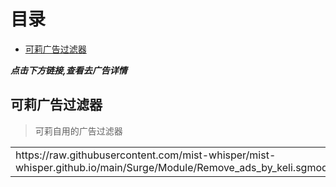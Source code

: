 # 目录

* [可莉广告过滤器](https://raw.githubusercontent.com/mist-whisper/mist-whisper.github.io/main/Surge/Module/Remove_ads_by_keli.sgmodule)

**_点击下方链接,查看去广告详情_**
  ## 可莉广告过滤器
> 可莉自用的广告过滤器
<table>
  <tr>
    <td>https://raw.githubusercontent.com/mist-whisper/mist-whisper.github.io/main/Surge/Module/Remove_ads_by_keli.sgmodule</td>
  </tr>
</table>
